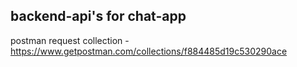 ## backend-api's for chat-app

postman request collection -  https://www.getpostman.com/collections/f884485d19c530290ace
